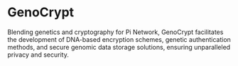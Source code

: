 # GenoCrypt
Blending genetics and cryptography for Pi Network, GenoCrypt facilitates the development of DNA-based encryption schemes, genetic authentication methods, and secure genomic data storage solutions, ensuring unparalleled privacy and security.
